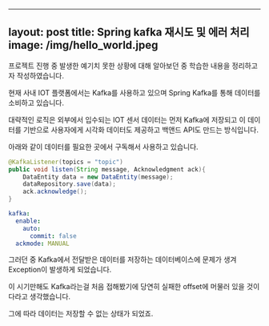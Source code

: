 
---
layout: post
title: Spring kafka 재시도 및 에러 처리 
image: /img/hello_world.jpeg
---

프로젝트 진행 중 발생한 예기치 못한 상황에 대해 알아보던 중 학습한 내용을 정리하고자 작성하였습니다. 

현재 사내 IOT 플랫폼에서는 Kafka를 사용하고 있으며 Spring Kafka를 통해 데이터를 소비하고 있습니다. 

대략적인 로직은 외부에서 입수되는 IOT 센서 데이터는 먼저 Kafka에 저장되고 이 데이터를 기반으로 사용자에게 시각화 데이터도 제공하고 백앤드 API도 만드는 방식입니다. 


아래와 같이 데이터를 필요한 곳에서 구독해서 사용하고 있습니다. 

```java
@KafkaListener(topics = "topic")
public void listen(String message, Acknowledgment ack){
    DataEntity data = new DataEntity(message);
    dataRepository.save(data);
    ack.acknowledge();
}
```

```yaml
kafka:
  enable:
    auto:
      commit: false 
  ackmode: MANUAL
```

그러던 중 Kafka에서 전달받은 데이터를 저장하는 데이터베이스에 문제가 생겨 Exception이 발생하게 되었습니다. 

이 시기만해도 Kafka라는걸 처음 접해봤기에 당연히 실패한 offset에 머물러 있을 것이다라고 생각했습니다. 



그에 따라 데이터는 저장할 수 없는 상태가 되었죠. 











